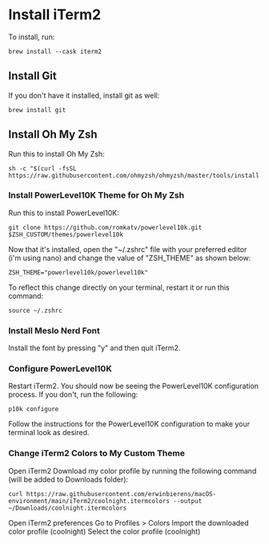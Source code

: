 # Install iTerm2

To install, run:

    brew install --cask iterm2

## Install Git
If you don't have it installed, install git as well:

    brew install git

## Install Oh My Zsh
Run this to install Oh My Zsh:

    sh -c "$(curl -fsSL https://raw.githubusercontent.com/ohmyzsh/ohmyzsh/master/tools/install.sh)"

### Install PowerLevel10K Theme for Oh My Zsh
Run this to install PowerLevel10K:

    git clone https://github.com/romkatv/powerlevel10k.git $ZSH_CUSTOM/themes/powerlevel10k

Now that it's installed, open the "~/.zshrc" file with your preferred editor (i'm using nano) and change the value of "ZSH_THEME" as shown below:

    ZSH_THEME="powerlevel10k/powerlevel10k"

To reflect this change directly on your terminal, restart it or run this command:

    source ~/.zshrc

### Install Meslo Nerd Font
Install the font by pressing "y" and then quit iTerm2.

### Configure PowerLevel10K
Restart iTerm2. You should now be seeing the PowerLevel10K configuration process. If you don't, run the following:

    p10k configure

Follow the instructions for the PowerLevel10K configuration to make your terminal look as desired.

### Change iTerm2 Colors to My Custom Theme
Open iTerm2
Download my color profile by running the following command (will be added to Downloads folder):

    curl https://raw.githubusercontent.com/erwinbierens/macOS-environment/main/iTerm2/coolnight.itermcolors --output ~/Downloads/coolnight.itermcolors

Open iTerm2 preferences
Go to Profiles > Colors
Import the downloaded color profile (coolnight)
Select the color profile (coolnight)